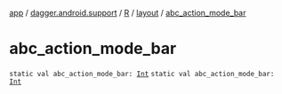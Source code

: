 [app](../../../index.md) / [dagger.android.support](../../index.md) / [R](../index.md) / [layout](index.md) / [abc_action_mode_bar](./abc_action_mode_bar.md)

# abc_action_mode_bar

`static val abc_action_mode_bar: `[`Int`](https://kotlinlang.org/api/latest/jvm/stdlib/kotlin/-int/index.html)
`static val abc_action_mode_bar: `[`Int`](https://kotlinlang.org/api/latest/jvm/stdlib/kotlin/-int/index.html)